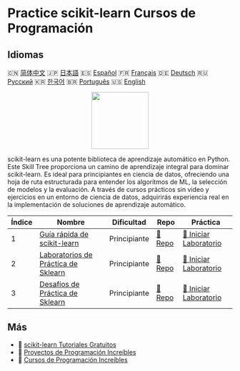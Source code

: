 # Practice scikit-learn Cursos de Programación

## Idiomas

🇨🇳 [简体中文](README_zh.md) 🇯🇵 [日本語](README_ja.md) 🇪🇸 [Español](README_es.md) 🇫🇷 [Français](README_fr.md) 🇩🇪 [Deutsch](README_de.md) 🇷🇺 [Русский](README_ru.md) 🇰🇷 [한국어](README_ko.md) 🇧🇷 [Português](README_pt.md) 🇺🇸 [English](README.md) 

<div align="center">
<img width="128px" src="https://file.labex.io/path/N7q3t9dfWfEY.png">
</div>

scikit-learn es una potente biblioteca de aprendizaje automático en Python. Este Skill Tree proporciona un camino de aprendizaje integral para dominar scikit-learn. Es ideal para principiantes en ciencia de datos, ofreciendo una hoja de ruta estructurada para entender los algoritmos de ML, la selección de modelos y la evaluación. A través de cursos prácticos sin video y ejercicios en un entorno de ciencia de datos, adquirirás experiencia real en la implementación de soluciones de aprendizaje automático.

|   Índice | Nombre                                                                                     | Dificultad   | Repo                                                                   | Práctica                                                                            |
|----------|--------------------------------------------------------------------------------------------|--------------|------------------------------------------------------------------------|-------------------------------------------------------------------------------------|
|        1 | [Guía rápida de scikit-learn](https://labex.io/es/courses/quick-start-with-scikit-learn)   | Principiante | [🔗 Repo](https://github.com/labex-labs/quick-start-with-scikit-learn) | [🚀 Iniciar Laboratorio](https://labex.io/es/courses/quick-start-with-scikit-learn) |
|        2 | [Laboratorios de Práctica de Sklearn](https://labex.io/es/courses/sklearn-practice-labs)   | Principiante | [🔗 Repo](https://github.com/labex-labs/sklearn-practice-labs)         | [🚀 Iniciar Laboratorio](https://labex.io/es/courses/sklearn-practice-labs)         |
|        3 | [Desafíos de Práctica de Sklearn](https://labex.io/es/courses/sklearn-practice-challenges) | Principiante | [🔗 Repo](https://github.com/labex-labs/sklearn-practice-challenges)   | [🚀 Iniciar Laboratorio](https://labex.io/es/courses/sklearn-practice-challenges)   |

## Más

- 🔗 [scikit-learn Tutoriales Gratuitos](https://github.com/labex-labs/sklearn-free-tutorials)
- 🔗 [Proyectos de Programación Increíbles](https://github.com/labex-labs/awesome-programming-projects)
- 🔗 [Cursos de Programación Increíbles](https://github.com/labex-labs/awesome-programming-courses)


